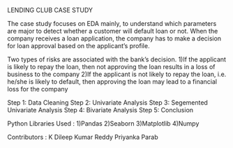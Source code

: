 LENDING CLUB CASE STUDY

The case study focuses on EDA mainly, to understand which parameters are major to detect whether a customer will default loan or not. 
When the company receives a loan application, the company has to make a decision for loan approval based on the applicant’s profile.

Two types of risks are associated with the bank’s decision.
1)If the applicant is likely to repay the loan, then not approving the loan results in a loss of business to the company
2)If the applicant is not likely to repay the loan, i.e. he/she is likely to default, then approving the loan may lead
 to a financial loss for the company

Step 1: Data Cleaning
Step 2: Univariate Analysis
Step 3: Segemented Univariate Analysis
Step 4: Bivariate Analysis
Step 5: Conclusion

Python Libraries Used :
1)Pandas
2)Seaborn
3)Matplotlib
4)Numpy

Contributors : 
K Dileep Kumar Reddy
Priyanka Parab


